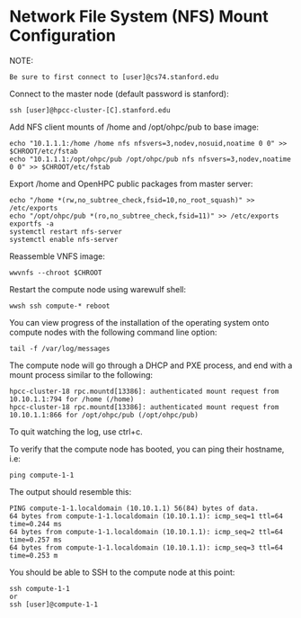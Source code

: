 # Network File System (NFS) Mount Configuration
NOTE:
```
Be sure to first connect to [user]@cs74.stanford.edu
```
Connect to the master node (default password is stanford):
```
ssh [user]@hpcc-cluster-[C].stanford.edu
```
Add NFS client mounts of /home and /opt/ohpc/pub to base image:
```
echo "10.1.1.1:/home /home nfs nfsvers=3,nodev,nosuid,noatime 0 0" >> $CHROOT/etc/fstab
echo "10.1.1.1:/opt/ohpc/pub /opt/ohpc/pub nfs nfsvers=3,nodev,noatime 0 0" >> $CHROOT/etc/fstab
```

Export /home and OpenHPC public packages from master server:
```
echo "/home *(rw,no_subtree_check,fsid=10,no_root_squash)" >> /etc/exports
echo "/opt/ohpc/pub *(ro,no_subtree_check,fsid=11)" >> /etc/exports
exportfs -a
systemctl restart nfs-server
systemctl enable nfs-server
```
Reassemble VNFS image:
```
wwvnfs --chroot $CHROOT
```

Restart the compute node using warewulf shell:
```
wwsh ssh compute-* reboot
```

You can view progress of the installation of the operating system onto compute nodes with the following command line option:
```
tail -f /var/log/messages
```

The compute node will go through a DHCP and PXE process, and end with a mount process similar to the following:
```
hpcc-cluster-18 rpc.mountd[13386]: authenticated mount request from 10.10.1.1:794 for /home (/home)
hpcc-cluster-18 rpc.mountd[13386]: authenticated mount request from 10.10.1.1:866 for /opt/ohpc/pub (/opt/ohpc/pub)
```

To quit watching the log, use ctrl+c.

To verify that the compute node has booted, you can ping their hostname, i.e:
```
ping compute-1-1
```

The output should resemble this:
```
PING compute-1-1.localdomain (10.10.1.1) 56(84) bytes of data.
64 bytes from compute-1-1.localdomain (10.10.1.1): icmp_seq=1 ttl=64 time=0.244 ms
64 bytes from compute-1-1.localdomain (10.10.1.1): icmp_seq=2 ttl=64 time=0.257 ms
64 bytes from compute-1-1.localdomain (10.10.1.1): icmp_seq=3 ttl=64 time=0.253 m
```
You should be able to SSH to the compute node at this point:
```
ssh compute-1-1
or
ssh [user]@compute-1-1
```
